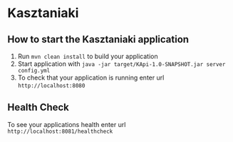 # Kasztaniaki

How to start the Kasztaniaki application
---

1. Run `mvn clean install` to build your application
1. Start application with `java -jar target/KApi-1.0-SNAPSHOT.jar server config.yml`
1. To check that your application is running enter url `http://localhost:8080`

Health Check
---

To see your applications health enter url `http://localhost:8081/healthcheck`
